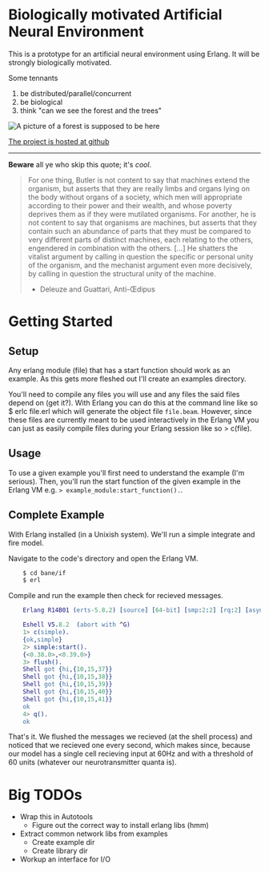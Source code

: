 # Biologically motivated Artificial Neural Environment 

This is a prototype for an artificial neural environment using Erlang. It will be strongly biologically motivated. 

Some tennants

1. be distributed/parallel/concurrent
2. be biological
3. think "can we see the forest and the trees"

![A picture of a forest is supposed to be here][forestandtree]

[The project is hosted at github][gitsite]

* * *

**Beware** all ye who skip this quote; it's *cool*.

> For one thing, Butler is not content to say that machines extend the organism, but 
> asserts that they are really limbs and organs lying on the body without organs of a 
> society, which men will appropriate according to their power and their wealth, and 
> whose poverty deprives them as if they were mutilated organisms. For another, he is 
> not content to say that organisms are machines, but asserts that they contain such 
> an abundance of parts that they must be compared to very different parts of distinct 
> machines, each relating to the others, engendered in combination with the others. [...] 
> He shatters the vitalist argument by calling in question the specific or personal unity 
> of the organism, and the mechanist argument even more decisively, by calling in question 
> the structural unity of the machine.  
> - Deleuze and Guattari, Anti-Œdipus

# Getting Started

## Setup

Any erlang module (file) that has a start function should work as an example. As this gets more fleshed out I'll create an examples directory.

You'll need to compile any files you will use and any files the said files depend on (get it?). With Erlang you can do this at the command line like so
    $ erlc file.erl
which will generate the object file `file.beam`. However, since these files are currently meant to be used interactively in the Erlang VM you can just as easily compile files during your Erlang session like so
    > c(file).

## Usage

To use a given example you'll first need to understand the example (I'm serious). Then, you'll run the start function of the given example in the Erlang VM e.g. `> example_module:start_function().`.

## Complete Example

With Erlang installed (in a Unixish system). We'll run a simple integrate and fire model.

Navigate to the code's directory and open the Erlang VM.

```bash
	$ cd bane/if
	$ erl
```

Compile and run the example then check for recieved messages.

```erlang
    Erlang R14B01 (erts-5.8.2) [source] [64-bit] [smp:2:2] [rq:2] [async-threads:0] [hipe] [kernel-poll:false]

    Eshell V5.8.2  (abort with ^G)
    1> c(simple).
    {ok,simple}
    2> simple:start().
    {<0.38.0>,<0.39.0>}
    3> flush().
    Shell got {hi,{10,15,37}}
    Shell got {hi,{10,15,38}}
    Shell got {hi,{10,15,39}}
    Shell got {hi,{10,15,40}}
    Shell got {hi,{10,15,41}}
    ok
    4> q().
    ok
```

That's it. We flushed the messages we recieved (at the shell process) and noticed that we recieved one every second, which makes since, because our model has a single cell recieving input at 60Hz and with a threshold of 60 units (whatever our neurotransmitter quanta is).

# Big TODOs

* Wrap this in Autotools
    * Figure out the correct way to install erlang libs (hmm)
* Extract common network libs from examples
    * Create example dir
	* Create library dir
* Workup an interface for I/O

[forestandtree]: http://en.wikipedia.org/wiki/File:09272008_BrightonUT.JPG "Wiki Brighton UT" 
[gitsite]: github.com/bias/bane "github"
